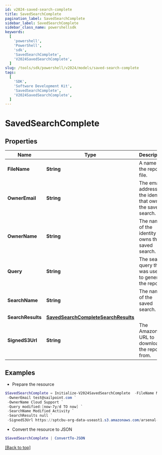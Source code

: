 ```yaml
---
id: v2024-saved-search-complete
title: SavedSearchComplete
pagination_label: SavedSearchComplete
sidebar_label: SavedSearchComplete
sidebar_class_name: powershellsdk
keywords:
  [
    'powershell',
    'PowerShell',
    'sdk',
    'SavedSearchComplete',
    'V2024SavedSearchComplete',
  ]
slug: /tools/sdk/powershell/v2024/models/saved-search-complete
tags:
  [
    'SDK',
    'Software Development Kit',
    'SavedSearchComplete',
    'V2024SavedSearchComplete',
  ]
---
```


# SavedSearchComplete

## Properties

| Name | Type | Description | Notes |
| --- | --- | --- | --- |
| **FileName** | **String** | A name for the report file. | [required] |
| **OwnerEmail** | **String** | The email address of the identity that owns the saved search. | [required] |
| **OwnerName** | **String** | The name of the identity that owns the saved search. | [required] |
| **Query** | **String** | The search query that was used to generate the report. | [required] |
| **SearchName** | **String** | The name of the saved search. | [required] |
| **SearchResults** | [**SavedSearchCompleteSearchResults**](saved-search-complete-search-results) |  | [required] |
| **SignedS3Url** | **String** | The Amazon S3 URL to download the report from. | [required] |

## Examples

- Prepare the resource

```powershell
$SavedSearchComplete = Initialize-V2024SavedSearchComplete  -FileName Modified.zip `
 -OwnerEmail test@sailpoint.com `
 -OwnerName Cloud Support `
 -Query modified:[now-7y/d TO now] `
 -SearchName Modified Activity `
 -SearchResults null `
 -SignedS3Url https://sptcbu-org-data-useast1.s3.amazonaws.com/arsenal-john/reports/Events%20Export.2020-05-06%2018%2759%20GMT.3e580592-86e4-4953-8aea-49e6ef20a086.zip?X-Amz-Algorithm=AWS4-HMAC-SHA256&X-Amz-Date=20200506T185919Z&X-Amz-SignedHeaders=host&X-Amz-Expires=899&X-Amz-Credential=AKIAV5E54XOGTS4Q4L7A%2F20200506%2Fus-east-1%2Fs3%2Faws4_request&X-Amz-Signature=2e732bb97a12a1fd8a215613e3c31fcdae8ba1fb6a25916843ab5b51d2ddefbc
```

- Convert the resource to JSON

```powershell
$SavedSearchComplete | ConvertTo-JSON
```

[[Back to top]](#)
